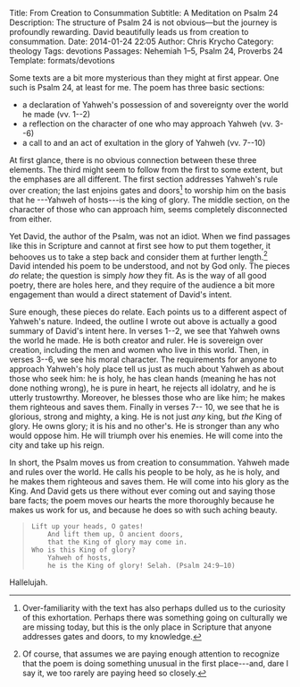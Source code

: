 Title: From Creation to Consummation
Subtitle: A Meditation on Psalm 24
Description: The structure of Psalm 24 is not obvious—but the journey is profoundly rewarding. David beautifully leads us from creation to  consummation.
Date: 2014-01-24 22:05
Author: Chris Krycho
Category: theology
Tags: devotions
Passages: Nehemiah 1–5, Psalm 24, Proverbs 24
Template: formats/devotions

Some texts are a bit more mysterious than they might at first appear. One such
is Psalm 24, at least for me. The poem has three basic sections:

- a declaration of Yahweh's possession of and sovereignty over the world he made
  (vv. 1--2)
- a reflection on the character of one who may approach Yahweh (vv. 3--6)
- a call to and an act of exultation in the glory of Yahweh (vv. 7--10)

At first glance, there is no obvious connection between these three elements.
The third might seem to follow from the first to some extent, but the emphases
are all different. The first section addresses Yahweh's rule over creation; the
last enjoins gates and doors[^gates-doors] to worship him on the basis that he
---Yahweh of hosts---is the king of glory. The middle section, on the character
of those who can approach him, seems completely disconnected from either.

Yet David, the author of the Psalm, was not an idiot. When we find passages like
this in Scripture and cannot at first see how to put them together, it behooves
us to take a step back and consider them at further length.[^consider] David
intended his poem to be understood, and not by God only. The pieces *do* relate;
the question is simply *how* they fit. As is the way of all good poetry, there
are holes here, and they require of the audience a bit more engagement than
would a direct statement of David's intent.

Sure enough, these pieces do relate. Each points us to a different aspect of
Yahweh's nature. Indeed, the outline I wrote out above is actually a good
summary of David's intent here. In verses 1--2, we see that Yahweh owns the
world he made. He is both creator and ruler. He is sovereign over creation,
including the men and women who live in this world. Then, in verses 3--6, we see
his moral character. The requirements for anyone to approach Yahweh's holy place
tell us just as much about Yahweh as about those who seek him: he is holy, he
has clean hands (meaning he has not done nothing wrong), he is pure in heart, he
rejects all idolatry, and he is utterly trustowrthy. Moreover, he blesses those
who are like him; he makes them righteous and saves them. Finally in verses 7--
10, we see that he is glorious, strong and mighty, a king. He is not just *any*
king, but *the* King of glory. He owns glory; it is his and no other's. He is
stronger than any who would oppose him. He will triumph over his enemies. He
will come into the city and take up his reign.

In short, the Psalm moves us from creation to consummation. Yahweh made and
rules over the world. He calls his people to be holy, as he is holy, and he
makes them righteous and saves them. He will come into his glory as the King.
And David gets us there without ever coming out and saying those bare facts; the
poem moves our hearts the more thoroughly because he makes us work for us, and
because he does so with such aching beauty.

>     Lift up your heads, O gates!
>         And lift them up, O ancient doors,
>         that the King of glory may come in.
>     Who is this King of glory?
>         Yahweh of hosts,
>         he is the King of glory! Selah. (Psalm 24:9–10)

Hallelujah.

[^gates-doors]: Over-familiarity with the text has also perhaps dulled us to the
curiosity of this exhortation. Perhaps there was something going on culturally
we are missing today, but this is the only place in Scripture that anyone
addresses gates and doors, to my knowledge.

[^consider]: Of course, that assumes we are paying enough attention to recognize
that the poem is doing something unusual in the first place---and, dare I say
it, we too rarely are paying heed so closely.
